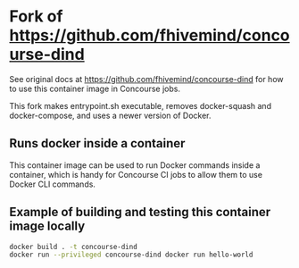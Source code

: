 # Fork of https://github.com/fhivemind/concourse-dind

See original docs at https://github.com/fhivemind/concourse-dind for how to use this container image in Concourse jobs.

This fork makes entrypoint.sh executable, removes docker-squash and docker-compose, and uses a newer version of Docker.

## Runs docker inside a container

This container image can be used to run Docker commands inside a container, which is handy for Concourse CI jobs
to allow them to use Docker CLI commands.

## Example of building and testing this container image locally

```bash
docker build . -t concourse-dind
docker run --privileged concourse-dind docker run hello-world
```
